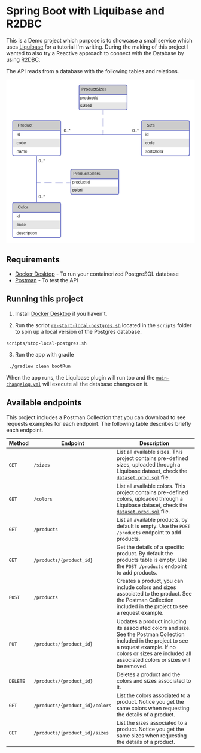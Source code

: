 # Spring Boot with Liquibase and R2DBC

This is a Demo project which purpose is to showcase a small service which uses [Liquibase](https://www.liquibase.org/) for a tutorial I'm writing. During the making of this project I wanted to also try a Reactive approach to connect with the Database by using [R2DBC](https://spring.io/projects/spring-data-r2dbc). 

The API reads from a database with the following tables and relations.

![](documentation/images/liquibase-demo-db.png)

## Requirements 

- [Docker Desktop](https://www.docker.com/products/docker-desktop) - To run your containerized PostgreSQL database
- [Postman](https://www.postman.com/downloads/) - To test the API

## Running this project

1. Install [Docker Desktop](https://www.docker.com/products/docker-desktop) if you haven't.

2. Run the script [`re-start-local-postgres.sh`](scripts/re-start-local-postgres.sh) located in the `scripts` folder to spin up a local version of the Postgres database.
```shell script
scripts/stop-local-postgres.sh    
```

3. Run the app with gradle
```
 ./gradlew clean bootRun
```
When the app runs, the Liquibase plugin will run too and the [`main-changelog.yml`](src/main/resources/db/changelog/main-changelog.yml) will execute all the database changes on it. 

## Available endpoints

This project includes a Postman Collection that you can download to see requests examples for each endpoint. The following table describes briefly each endpoint.

| Method   | Endpoint                        | Description                                                                                                                                                                                                                 |
|----------|---------------------------------|-----------------------------------------------------------------------------------------------------------------------------------------------------------------------------------------------------------------------------|
| `GET`    | `/sizes`                        | List all available sizes. This project contains pre-defined sizes, uploaded through a Liquibase dataset, check the [`dataset.prod.sql`](src/main/resources/db/changelog/dataset.prod.sql) file.                                                                                 |
| `GET`    | `/colors`                       | List all available colors. This project contains pre-defined colors, uploaded through a Liquibase dataset, check the [`dataset.prod.sql`](src/main/resources/db/changelog/dataset.prod.sql) file.                                                                               |
| `GET`    | `/products`                     | List all available products, by default is empty. Use the `POST /products` endpoint to add products.                                                                                                                        |
| `GET`    | `/products/{product_id}`        | Get the details of a specific product. By default the products table is empty. Use the `POST /products` endpoint to add products.                                                                                           |
| `POST`   | `/products`                     | Creates a product, you can include colors and sizes associated to the product. See the Postman Collection included in the project to see a request example.                                                                 |
| `PUT`    | `/products/{product_id}`        | Updates a product including its associated colors and size. See the Postman Collection included in the project to see a request example. If no colors or sizes are included all associated colors or sizes will be removed. |
| `DELETE` | `/products/{product_id}`        | Deletes a product and the colors and sizes associated to it.                                                                                                                                                                |
| `GET`    | `/products/{product_id}/colors` | List the colors associated to a product. Notice you get the same colors when requesting the details of a product.                                                                                                           |
| `GET`    | `/products/{product_id}/sizes`  | List the sizes associated to a product. Notice you get the same sizes when requesting the details of a product.                                                                                                             |
